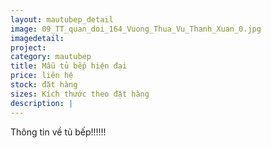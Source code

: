 ```yaml
---
layout: mautubep_detail
image: 09_TT_quan_doi_164_Vuong_Thua_Vu_Thanh_Xuan_0.jpg
imagedetail:
project:
category: mautubep
title: Mẫu tủ bếp hiện đại
price: liên hệ
stock: đặt hàng
sizes: Kích thước theo đặt hàng
description: |
---
```

Thông tin về tủ bếp!!!!!!
